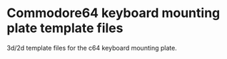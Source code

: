 # Commodore64 keyboard mounting plate template files
3d/2d template files for the c64 keyboard mounting plate.
